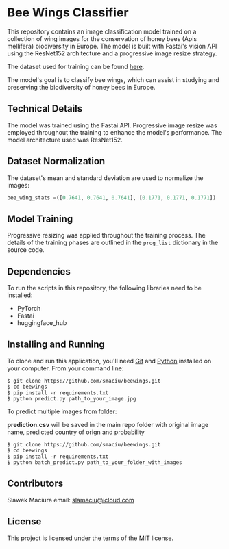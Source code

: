 # Bee Wings Classifier

This repository contains an image classification model trained on a collection of wing images for the conservation of honey bees (Apis mellifera) biodiversity in Europe. The model is built with Fastai's vision API using the ResNet152 architecture and a progressive image resize strategy.

The dataset used for training can be found [here](https://huggingface.co/datasets/smaciu/bee-wings-large).

The model's goal is to classify bee wings, which can assist in studying and preserving the biodiversity of honey bees in Europe.

## Technical Details

The model was trained using the Fastai API. Progressive image resize was employed throughout the training to enhance the model's performance. The model architecture used was ResNet152.

## Dataset Normalization

The dataset's mean and standard deviation are used to normalize the images:

```python
bee_wing_stats =([0.7641, 0.7641, 0.7641], [0.1771, 0.1771, 0.1771])
```

## Model Training

Progressive resizing was applied throughout the training process. The details of the training phases are outlined in the `prog_list` dictionary in the source code.

## Dependencies

To run the scripts in this repository, the following libraries need to be installed:

- PyTorch
- Fastai
- huggingface_hub

## Installing and Running

To clone and run this application, you'll need [Git](https://git-scm.com) and [Python](https://www.python.org/downloads/) installed on your computer. From your command line:

```
$ git clone https://github.com/smaciu/beewings.git
$ cd beewings
$ pip install -r requirements.txt
$ python predict.py path_to_your_image.jpg
```

To predict multiple images from folder:

**prediction.csv** will be saved in the main repo folder with original image name, predicted country of orign and probability

```
$ git clone https://github.com/smaciu/beewings.git
$ cd beewings
$ pip install -r requirements.txt
$ python batch_predict.py path_to_your_folder_with_images

```

## Contributors

Slawek Maciura 
email: slamaciu@icloud.com

## License

This project is licensed under the terms of the MIT license.
